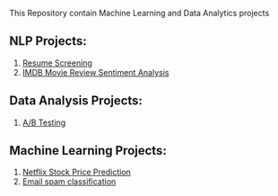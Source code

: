 This Repository contain Machine Learning and Data Analytics projects


NLP Projects:
------------

 1. [Resume Screening](https://github.com/Azhaku/Data-analytics-and-Machine-Learning/tree/main/Resume%20Screening)
 2. [IMDB Movie Review Sentiment Analysis](https://github.com/Azhaku/Data-analytics-and-Machine-Learning/tree/main/IMDB%20Movie%20Review%20Sentiment%20Analysis)


Data Analysis Projects:
----------------------
 1. [A/B Testing](https://github.com/Azhaku/Data-analytics-and-Machine-Learning/tree/main/A-B-Testing)


Machine Learning Projects:
-------------------------
 1. [Netflix Stock Price Prediction](https://github.com/Azhaku/Data-analytics-and-Machine-Learning/tree/main/Netflix%20Stock%20Price%20Prediction)
 2. [Email spam classification](https://github.com/Azhaku/Projects---Data-analytics-and-Machine-Learning/tree/main/Email%20Spam%20Classification)
